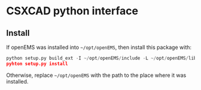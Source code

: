 # CSXCAD python interface

## Install
If openEMS was installed into `~/opt/openEMS`, then install this package with:

```python
python setup.py build_ext -I ~/opt/openEMS/include -L ~/opt/openEMS/lib -R ~/opt/openEMS/lib"
pyhton setup.py install
```

Otherwise, replace `~/opt/openEMS` with the path to the place where it was installed.
